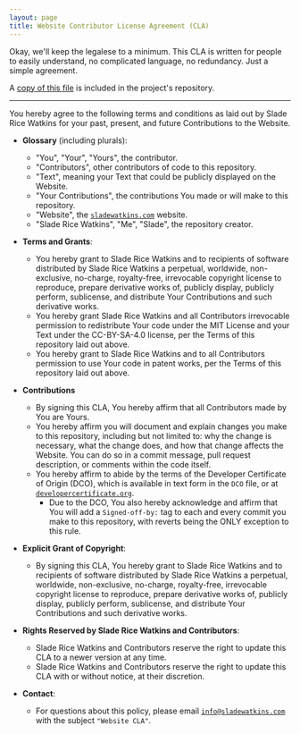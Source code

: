 ```yaml
---
layout: page
title: Website Contributor License Agreement (CLA)
---
```


Okay, we'll keep the legalese to a minimum. This CLA is written for people to easily understand, no complicated language, no redundancy. Just a simple agreement.

A [copy of this file](https://github.com/sladewatkins/website/blob/master/CLA) is included in the project's repository.

---

You hereby agree to the following terms and conditions as laid out by Slade Rice Watkins for your past, present, and future Contributions to the Website.

  - **Glossary** (including plurals): 
    - "You", "Your", "Yours", the contributor.
    - "Contributors", other contributors of code to this repository.
    - "Text", meaning your Text that could be publicly displayed on the Website.
    - "Your Contributions", the contributions You made or will make to this repository.
    - "Website", the [``sladewatkins.com``](https://sladewatkins.com) website.
    - "Slade Rice Watkins", "Me", "Slade", the repository creator.
    
  - **Terms and Grants**:
    - You hereby grant to Slade Rice Watkins and to recipients of software distributed by Slade Rice Watkins a perpetual, worldwide, non-exclusive, no-charge, royalty-free, irrevocable copyright license to reproduce, prepare derivative works of, publicly display, publicly perform, sublicense, and distribute Your Contributions and such derivative works.
    - You hereby grant Slade Rice Watkins and all Contributors irrevocable permission to redistribute Your code under the MIT License and your Text under the CC-BY-SA-4.0 license, per the Terms of this repository laid out above.
    - You hereby grant to Slade Rice Watkins and to all Contributors permission to use Your code in patent works, per the Terms of this repository laid out above.
    
  - **Contributions**
    - By signing this CLA, You hereby affirm that all Contributors made by You are Yours.
    - You hereby affirm you will document and explain changes you make to this repository, including but not limited to: why the change is necessary, what the change does, and how that change affects the Website. You can do so in a commit message, pull request description, or comments within the code itself.
    - You hereby affirm to abide by the terms of the Developer Certificate of Origin (DCO), which is available in text form in the ``DCO`` file, or at [``developercertificate.org``](https://developercertificate.org/).
      - Due to the DCO, You also hereby acknowledge and affirm that You will add a ``Signed-off-by:`` tag to each and every commit you make to this repository, with reverts being the ONLY exception to this rule.

  - **Explicit Grant of Copyright**:
    - By signing this CLA, You hereby grant to Slade Rice Watkins and to recipients of software distributed by Slade Rice Watkins a perpetual, worldwide, non-exclusive, no-charge, royalty-free, irrevocable copyright license to reproduce, prepare derivative works of, publicly display, publicly perform, sublicense, and distribute Your Contributions and such derivative works.
    
  - **Rights Reserved by Slade Rice Watkins and Contributors**:
    - Slade Rice Watkins and Contributors reserve the right to update this CLA to a newer version at any time.
    - Slade Rice Watkins and Contributors reserve the right to update this CLA with or without notice, at their discretion.

  - **Contact**:
    - For questions about this policy, please email [``info@sladewatkins.com``](mailto:info@sladewatkins.com) with the subject ``"Website CLA"``.